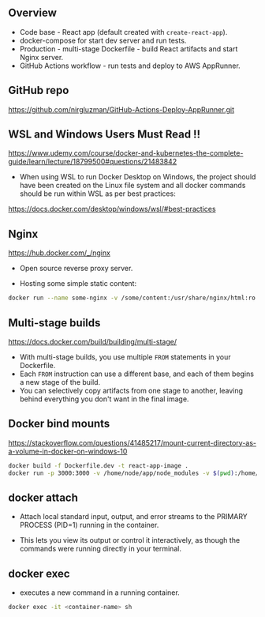 ## Overview
- Code base - React app (default created with `create-react-app`).
- docker-compose for start dev server and run tests.
- Production - multi-stage Dockerfile - build React artifacts and start Nginx server.
- GitHub Actions workflow - run tests and deploy to AWS AppRunner.

## GitHub repo

https://github.com/nirgluzman/GitHub-Actions-Deploy-AppRunner.git

## WSL and Windows Users Must Read !!

https://www.udemy.com/course/docker-and-kubernetes-the-complete-guide/learn/lecture/18799500#questions/21483842

- When using WSL to run Docker Desktop on Windows, the project should have been created on the Linux file system and all docker commands should be run within WSL as per best practices:

https://docs.docker.com/desktop/windows/wsl/#best-practices

## Nginx

https://hub.docker.com/_/nginx

- Open source reverse proxy server.

- Hosting some simple static content:

```bash
docker run --name some-nginx -v /some/content:/usr/share/nginx/html:ro -d nginx
```

## Multi-stage builds

https://docs.docker.com/build/building/multi-stage/

- With multi-stage builds, you use multiple `FROM` statements in your Dockerfile.
- Each `FROM` instruction can use a different base, and each of them begins a new stage of the build.
- You can selectively copy artifacts from one stage to another, leaving behind everything you don't want in the final image.

## Docker bind mounts

https://stackoverflow.com/questions/41485217/mount-current-directory-as-a-volume-in-docker-on-windows-10

```bash
docker build -f Dockerfile.dev -t react-app-image .
docker run -p 3000:3000 -v /home/node/app/node_modules -v $(pwd):/home/node/app --name react-app-container react-app-image
```

## docker attach

- Attach local standard input, output, and error streams to the PRIMARY PROCESS (PID=1) running in the container.

- This lets you view its output or control it interactively, as though the commands were running directly in your terminal.

## docker exec

- executes a new command in a running container.

```bash
docker exec -it <container-name> sh
```
